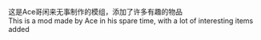这是Ace哥闲来无事制作的模组，添加了许多有趣的物品  
This is a mod made by Ace in his spare time, with a lot of interesting items added
